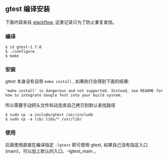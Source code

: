 ## gtest 编译安装

下面内容来自 [stackflow](http://stackoverflow.com/questions/13513905/how-to-properly-setup-googletest-on-linux), 这里记录只为了防止重复查找。

### 编译
```shell
$ cd gtest-1.7.0
$ ./configure
$ make
```

### 安装
gtest 本身没有自带 `make install` , 如果执行会得到下面的结果:

```
'make install' is dangerous and not supported. Instead, see README for how to integrate Google Test into your build system.
```

所以需要手动把头文件和动态库自己拷贝到默认查找路径
```shell
$ sudo cp -a include/gtest /usr/include
$ sudo cp -a lib/.libs/* /usr/lib/
```

### 使用

后面使用直接在编译指定 `-lgtest` 即可使用 gtest, 如果自己没有指定入口(main)，可以加上默认的入口，-lgtest_main 。
